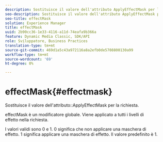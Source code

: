 ```yaml
---
description: Sostituisce il valore dell'attributo ApplyEffectMask per la richiesta.
seo-description: Sostituisce il valore dell'attributo ApplyEffectMask per la richiesta.
seo-title: effectMask
solution: Experience Manager
title: effectMask
uuid: 2b90cc36-1e33-4116-a11d-74eafa9b366a
feature: Dynamic Media Classic, SDK/API
role: Sviluppatore, Business Practices
translation-type: tm+mt
source-git-commit: 469d1a5c43a972116a8a2efb0de5708800130a99
workflow-type: tm+mt
source-wordcount: '69'
ht-degree: 0%

---
```



# effectMask{#effectmask}

Sostituisce il valore dell&#39;attributo::ApplyEffectMask per la richiesta.

effectMask è un modificatore globale. Viene applicato a tutti i livelli di effetto nella richiesta.

I valori validi sono 0 e 1. 0 significa che non applicare una maschera di effetto. 1 significa applicare una maschera di effetto. Il valore predefinito è 1.
